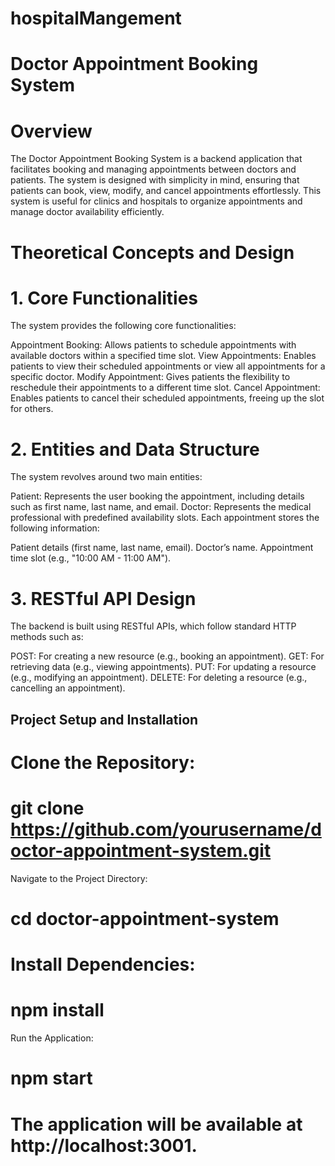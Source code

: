 # hospitalMangement

# Doctor Appointment Booking System
# Overview
The Doctor Appointment Booking System is a backend application that facilitates booking and managing appointments between doctors and patients. The system is designed with simplicity in mind, ensuring that patients can book, view, modify, and cancel appointments effortlessly. This system is useful for clinics and hospitals to organize appointments and manage doctor availability efficiently.

# Theoretical Concepts and Design
# 1. Core Functionalities
The system provides the following core functionalities:

Appointment Booking: Allows patients to schedule appointments with available doctors within a specified time slot.
View Appointments: Enables patients to view their scheduled appointments or view all appointments for a specific doctor.
Modify Appointment: Gives patients the flexibility to reschedule their appointments to a different time slot.
Cancel Appointment: Enables patients to cancel their scheduled appointments, freeing up the slot for others.
# 2. Entities and Data Structure
The system revolves around two main entities:

Patient: Represents the user booking the appointment, including details such as first name, last name, and email.
Doctor: Represents the medical professional with predefined availability slots.
Each appointment stores the following information:

Patient details (first name, last name, email).
Doctor’s name.
Appointment time slot (e.g., "10:00 AM - 11:00 AM").
# 3. RESTful API Design
The backend is built using RESTful APIs, which follow standard HTTP methods such as:

POST: For creating a new resource (e.g., booking an appointment).
GET: For retrieving data (e.g., viewing appointments).
PUT: For updating a resource (e.g., modifying an appointment).
DELETE: For deleting a resource (e.g., cancelling an appointment).


  

## Project Setup and Installation
 # Clone the Repository:

 
# git clone https://github.com/yourusername/doctor-appointment-system.git
  Navigate to the Project Directory:

# cd doctor-appointment-system
# Install Dependencies:
# npm install
  Run the Application:
# npm start
 # The application will be available at http://localhost:3001.

